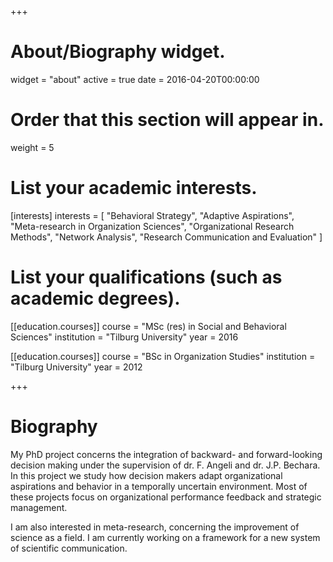 +++
# About/Biography widget.
widget = "about"
active = true
date = 2016-04-20T00:00:00

# Order that this section will appear in.
weight = 5

# List your academic interests.
[interests]
  interests = [
    "Behavioral Strategy",
    "Adaptive Aspirations",
    "Meta-research in Organization Sciences",
    "Organizational Research Methods",
    "Network Analysis",
    "Research Communication and Evaluation"
  ]

# List your qualifications (such as academic degrees).
[[education.courses]]
  course = "MSc (res) in Social and Behavioral Sciences"
  institution = "Tilburg University"
  year = 2016

[[education.courses]]
  course = "BSc in Organization Studies"
  institution = "Tilburg University"
  year = 2012
 
+++

# Biography

My PhD project concerns the integration of backward- and forward-looking decision making under the supervision of dr. F. Angeli and dr. J.P. Bechara. In this project we study how decision makers adapt organizational aspirations and behavior in a temporally uncertain environment. Most of these projects focus on organizational performance feedback and strategic management.

I am also interested in meta-research, concerning the improvement of science as a field. I am currently working on a framework for a new system of scientific communication.
